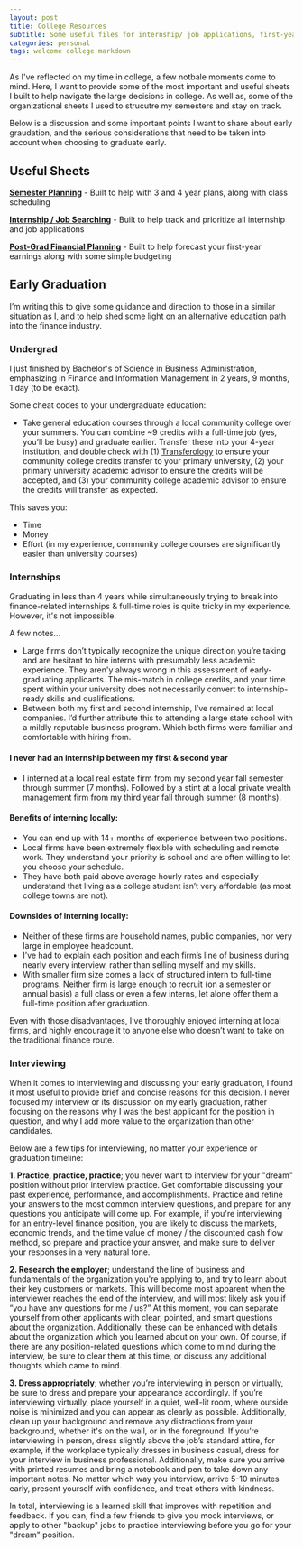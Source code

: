```yaml
---
layout: post
title: College Resources
subtitle: Some useful files for internship/ job applications, first-year financial analysis, and semester planning. Plus, some notes and remarks on my time in college
categories: personal
tags: welcome college markdown
---
```


As I've reflected on my time in college, a few notbale moments come to mind. Here, I want to provide some of the most important and useful sheets I built to help navigate the large decisions in college. As well as, some of the organizational sheets I used to strucutre my semesters and stay on track.

Below is a discussion and some important points I want to share about early graudation, and the serious considerations that need to be taken into account when choosing to graduate early.

## Useful Sheets

[**Semester Planning**][Semester Planning] - Built to help with 3 and 4 year plans, along with class scheduling

[**Internship / Job Searching**][Job Search] - Built to help track and prioritize all internship and job applications

[**Post-Grad Financial Planning**][Financial Analysis] - Built to help forecast your first-year earnings along with some simple budgeting


## Early Graduation
I’m writing this to give some guidance and direction to those in a similar situation as I, and to help shed some light on an alternative education path into the finance industry.

### Undergrad

I just finished by Bachelor's of Science in Business Administration, emphasizing in Finance and Information Management in 2 years, 9 months, 1 day (to be exact).

Some cheat codes to your undergraduate education:
-	Take general education courses through a local community college over your summers. You can combine ~9 credits with a full-time job (yes, you’ll be busy) and graduate earlier. Transfer these into your 4-year institution, and double check with (1) [Transferology][Transferology] to ensure your community college credits transfer to your primary university, (2) your primary university academic advisor to ensure the credits will be accepted, and (3) your community college academic advisor to ensure the credits will transfer as expected.

This saves you: 
- Time
- Money
- Effort (in my experience, community college courses are significantly easier than university courses)

### Internships
Graduating in  less than 4 years while simultaneously trying to break into finance-related internships & full-time roles is quite tricky in my experience. However, it's not impossible.

A few notes...
- Large firms don’t typically recognize the unique direction you’re taking and are hesitant to hire interns with presumably less academic experience. They aren'y always wrong in this assessment of early-graduating applicants. The mis-match in college credits, and your time spent within your university does not necessarily convert to internship-ready skills and qualifications.
- Between both my first and second internship, I’ve remained at local companies. I’d further attribute this to attending a large state school with a mildly reputable business program. Which both firms were familiar and comfortable with hiring from.

#### I never had an internship between my first & second year
- I interned at a local real estate firm from my second year fall semester through summer (7 months). Followed by a stint at a local private wealth management firm from my third year fall through summer (8 months).

#### Benefits of interning locally: 
- You can end up with 14+ months of experience between two positions.
- Local firms have been extremely flexible with scheduling and remote work. They understand your priority is school and are often willing to let you choose your schedule.
- They have both paid above average hourly rates and especially understand that living as a college student isn’t very affordable (as most college towns are not).

#### Downsides of interning locally:
- Neither of these firms are household names, public companies, nor very large in employee headcount.
- I’ve had to explain each position and each firm’s line of business during nearly every interview, rather than selling myself and my skills.
- With smaller firm size comes a lack of structured intern to full-time programs. Neither firm is large enough to recruit (on a semester or annual basis) a full class or even a few interns, let alone offer them a full-time position after graduation.

Even with those disadvantages, I’ve thoroughly enjoyed interning at local firms, and highly encourage it to anyone else who doesn’t want to take on the traditional finance route.

### Interviewing 

When it comes to interviewing and discussing your early graduation, I found it most useful to provide brief and concise reasons for this decision. I never focused my interview or its discussion on my early graduation, rather focusing on the reasons why I was the best applicant for the position in question, and why I add more value to the organization than other candidates. 

Below are a few tips for interviewing, no matter your experience or graduation timeline:

**1. Practice, practice, practice**; you never want to interview for your "dream" position without prior interview practice. Get comfortable discussing your past experience, performance, and accomplishments. Practice and refine your answers to the most common interview questions, and prepare for any questions you anticipate will come up. For example, if you're interviewing for an entry-level finance position, you are likely to discuss the markets, economic trends, and the time value of money / the discounted cash flow method, so prepare and practice your answer, and make sure to deliver your responses in a very natural tone.

**2. Research the employer**; understand the line of business and fundamentals of the organization you're applying to, and try to learn about their key customers or markets. This will become most apparent when the interviewer reaches the end of the interview, and will most likely ask you if “you have any questions for me / us?” At this moment, you can separate yourself from other applicants with clear, pointed, and smart questions about the organization. Additionally, these can be enhanced with details about the organization which you learned about on your own. Of course, if there are any position-related questions which come to mind during the interview, be sure to clear them at this time, or discuss any additional thoughts which came to mind.

**3. Dress appropriately**; whether you’re interviewing in person or virtually, be sure to dress and prepare your appearance accordingly. If you’re interviewing virtually, place yourself in a quiet, well-lit room, where outside noise is minimized and you can appear as clearly as possible. Additionally, clean up your background and remove any distractions from your background, whether it's on the wall, or in the foreground. If you’re interviewing in person, dress slightly above the job’s standard attire, for example, if the workplace typically dresses in business casual, dress for your interview in business professional. Additionally, make sure you arrive with printed resumes and bring a notebook and pen to take down any important notes. No matter which way you interview, arrive 5-10 minutes early, present yourself with confidence, and treat others with kindness.

In total, interviewing is a learned skill that improves with repetition and feedback. If you can, find a few friends to give you mock interviews, or apply to other "backup" jobs to practice interviewing before you go for your "dream" position. 

[Semester Planning]: https://lukenelsn.github.io/assets/Semester-Planning.xlsx
[Job Search]: https://lukenelsn.github.io/assets/Internship-and-Job-Search.xlsx
[Financial Analysis]: https://lukenelsn.github.io/assets/First-Year-Financial-Analysis.xlsx
[Transferology]: https://transferology.com